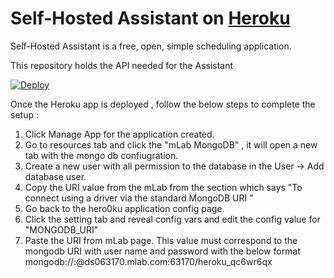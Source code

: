 # Self-Hosted Assistant on [Heroku](http://heroku.com)

Self-Hosted Assistant is a free, open, simple scheduling application.

This repository holds the API needed for the Assistant 

[![Deploy](https://www.herokucdn.com/deploy/button.svg)](https://heroku.com/deploy)

Once the Heroku app is deployed , follow the below steps to complete the setup :

1. Click Manage App for the application created.
2. Go to resources tab and click the "mLab MongoDB" , it will open a new tab with the mongo db confiugration.
3. Create a new user with all permission to the database in the User -> Add database user.
4. Copy the URI value from the mLab from the section which says "To connect using a driver via the standard MongoDB URI "
5. Go back to the hero0ku application config page.
6. Click the setting tab and reveal config vars and edit the config value for "MONGODB_URI"
7. Paste the URI from mLab page. This value must correspond to the mongodb URI with user name and password with the below format
  mongodb://<dbusername>:<password>@ds063170.mlab.com:63170/heroku_qc6wr6qx
